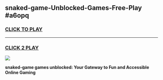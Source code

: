 
## snaked-game-Unblocked-Games-Free-Play #a6opq
<h3>
<a href="https://us.freeplayer.one?title=snaked-game&ref=9M">CLICK TO PLAY</a></h3>
<hr>

<h3>
<a href="https://us.freeplayer.one?title=snaked-game&ref=9M">CLICK 2 PLAY</a>
  
</h3>

<a href="https://us.freeplayer.one?title=snaked-game&ref=9M"><img src="https://clearcache.store/games.png"></a>


**snaked-game games unblocked: Your Gateway to Fun and Accessible Online Gaming**
